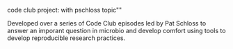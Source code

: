 code club project: with pschloss topic""

Developed over a series of Code Club episodes led by Pat Schloss to answer an imporant question in microbio and develop comfort using tools to develop reproducible research practices.
